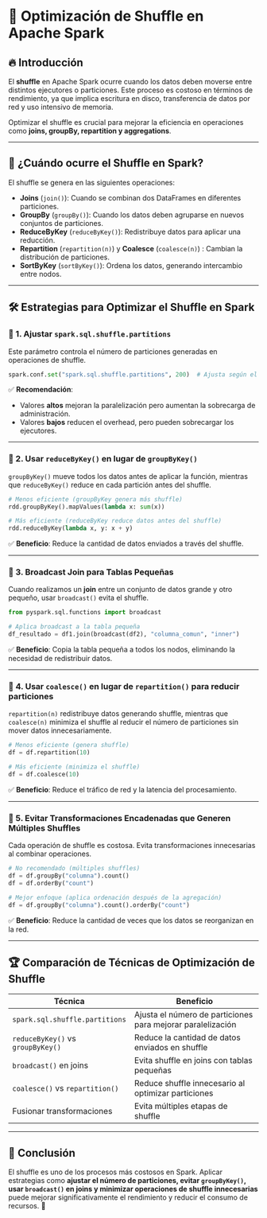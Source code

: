 # 🔄 Optimización de Shuffle en Apache Spark

## 🔥 Introducción
El **shuffle** en Apache Spark ocurre cuando los datos deben moverse entre distintos ejecutores o particiones. Este proceso es costoso en términos de rendimiento, ya que implica escritura en disco, transferencia de datos por red y uso intensivo de memoria.

Optimizar el shuffle es crucial para mejorar la eficiencia en operaciones como **joins, groupBy, repartition y aggregations**.

---

## 📌 ¿Cuándo ocurre el Shuffle en Spark?
El shuffle se genera en las siguientes operaciones:
- **Joins** (`join()`): Cuando se combinan dos DataFrames en diferentes particiones.
- **GroupBy** (`groupBy()`): Cuando los datos deben agruparse en nuevos conjuntos de particiones.
- **ReduceByKey** (`reduceByKey()`): Redistribuye datos para aplicar una reducción.
- **Repartition** (`repartition(n)`) y **Coalesce** (`coalesce(n)`) : Cambian la distribución de particiones.
- **SortByKey** (`sortByKey()`): Ordena los datos, generando intercambio entre nodos.

---

## 🛠️ Estrategias para Optimizar el Shuffle en Spark

### 🔹 1. **Ajustar `spark.sql.shuffle.partitions`**
Este parámetro controla el número de particiones generadas en operaciones de shuffle.
```python
spark.conf.set("spark.sql.shuffle.partitions", 200)  # Ajusta según el tamaño del clúster
```
✅ **Recomendación**:
- Valores **altos** mejoran la paralelización pero aumentan la sobrecarga de administración.
- Valores **bajos** reducen el overhead, pero pueden sobrecargar los ejecutores.

---

### 🔹 2. **Usar `reduceByKey()` en lugar de `groupByKey()`**
`groupByKey()` mueve todos los datos antes de aplicar la función, mientras que `reduceByKey()` reduce en cada partición antes del shuffle.
```python
# Menos eficiente (groupByKey genera más shuffle)
rdd.groupByKey().mapValues(lambda x: sum(x))

# Más eficiente (reduceByKey reduce datos antes del shuffle)
rdd.reduceByKey(lambda x, y: x + y)
```

✅ **Beneficio**: Reduce la cantidad de datos enviados a través del shuffle.

---

### 🔹 3. **Broadcast Join para Tablas Pequeñas**
Cuando realizamos un **join** entre un conjunto de datos grande y otro pequeño, usar `broadcast()` evita el shuffle.
```python
from pyspark.sql.functions import broadcast

# Aplica broadcast a la tabla pequeña
df_resultado = df1.join(broadcast(df2), "columna_comun", "inner")
```
✅ **Beneficio**: Copia la tabla pequeña a todos los nodos, eliminando la necesidad de redistribuir datos.

---

### 🔹 4. **Usar `coalesce()` en lugar de `repartition()` para reducir particiones**
`repartition(n)` redistribuye datos generando shuffle, mientras que `coalesce(n)` minimiza el shuffle al reducir el número de particiones sin mover datos innecesariamente.
```python
# Menos eficiente (genera shuffle)
df = df.repartition(10)

# Más eficiente (minimiza el shuffle)
df = df.coalesce(10)
```

✅ **Beneficio**: Reduce el tráfico de red y la latencia del procesamiento.

---

### 🔹 5. **Evitar Transformaciones Encadenadas que Generen Múltiples Shuffles**
Cada operación de shuffle es costosa. Evita transformaciones innecesarias al combinar operaciones.
```python
# No recomendado (múltiples shuffles)
df = df.groupBy("columna").count()
df = df.orderBy("count")

# Mejor enfoque (aplica ordenación después de la agregación)
df = df.groupBy("columna").count().orderBy("count")
```
✅ **Beneficio**: Reduce la cantidad de veces que los datos se reorganizan en la red.

---

## 🏆 Comparación de Técnicas de Optimización de Shuffle
| Técnica | Beneficio |
|---------|----------|
| `spark.sql.shuffle.partitions` | Ajusta el número de particiones para mejorar paralelización |
| `reduceByKey()` vs `groupByKey()` | Reduce la cantidad de datos enviados en shuffle |
| `broadcast()` en joins | Evita shuffle en joins con tablas pequeñas |
| `coalesce()` vs `repartition()` | Reduce shuffle innecesario al optimizar particiones |
| Fusionar transformaciones | Evita múltiples etapas de shuffle |

---

## 🎯 Conclusión
El shuffle es uno de los procesos más costosos en Spark. Aplicar estrategias como **ajustar el número de particiones, evitar `groupByKey()`, usar `broadcast()` en joins y minimizar operaciones de shuffle innecesarias** puede mejorar significativamente el rendimiento y reducir el consumo de recursos. 🚀

